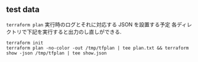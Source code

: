 test data
---

`terraform plan` 実行時のログとそれに対応する JSON を設置する予定
各ディレクトリで下記を実行すると出力のし直しができる.

```
terraform init
terraform plan -no-color -out /tmp/tfplan | tee plan.txt && terraform show -json /tmp/tfplan | tee show.json
```
